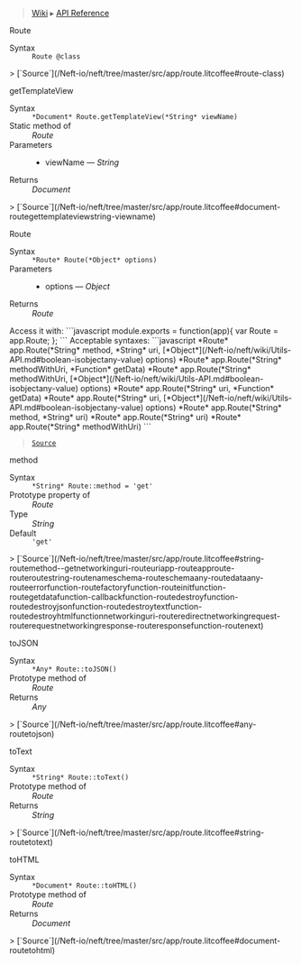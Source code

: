 > [Wiki](Home) ▸ [API Reference](API-Reference)

Route
<dl><dt>Syntax</dt><dd><code>Route @class</code></dd></dl>
> [`Source`](/Neft-io/neft/tree/master/src/app/route.litcoffee#route-class)

getTemplateView
<dl><dt>Syntax</dt><dd><code>&#x2A;Document&#x2A; Route.getTemplateView(&#x2A;String&#x2A; viewName)</code></dd><dt>Static method of</dt><dd><i>Route</i></dd><dt>Parameters</dt><dd><ul><li>viewName — <i>String</i></li></ul></dd><dt>Returns</dt><dd><i>Document</i></dd></dl>
> [`Source`](/Neft-io/neft/tree/master/src/app/route.litcoffee#document-routegettemplateviewstring-viewname)

Route
<dl><dt>Syntax</dt><dd><code>&#x2A;Route&#x2A; Route(&#x2A;Object&#x2A; options)</code></dd><dt>Parameters</dt><dd><ul><li>options — <i>Object</i></li></ul></dd><dt>Returns</dt><dd><i>Route</i></dd></dl>
Access it with:
```javascript
module.exports = function(app){
  var Route = app.Route;
};
```
Acceptable syntaxes:
```javascript
*Route* app.Route(*String* method, *String* uri, [*Object*](/Neft-io/neft/wiki/Utils-API.md#boolean-isobjectany-value) options)
*Route* app.Route(*String* methodWithUri, *Function* getData)
*Route* app.Route(*String* methodWithUri, [*Object*](/Neft-io/neft/wiki/Utils-API.md#boolean-isobjectany-value) options)
*Route* app.Route(*String* uri, *Function* getData)
*Route* app.Route(*String* uri, [*Object*](/Neft-io/neft/wiki/Utils-API.md#boolean-isobjectany-value) options)
*Route* app.Route(*String* method, *String* uri)
*Route* app.Route(*String* uri)
*Route* app.Route(*String* methodWithUri)
```

> [`Source`](/Neft-io/neft/tree/master/src/app/route.litcoffee#route-routeobject-options)

method
<dl><dt>Syntax</dt><dd><code>&#x2A;String&#x2A; Route::method = 'get'</code></dd><dt>Prototype property of</dt><dd><i>Route</i></dd><dt>Type</dt><dd><i>String</i></dd><dt>Default</dt><dd><code>'get'</code></dd></dl>
> [`Source`](/Neft-io/neft/tree/master/src/app/route.litcoffee#string-routemethod--getnetworkinguri-routeuriapp-routeapproute-routeroutestring-routenameschema-routeschemaany-routedataany-routeerrorfunction-routefactoryfunction-routeinitfunction-routegetdatafunction-callbackfunction-routedestroyfunction-routedestroyjsonfunction-routedestroytextfunction-routedestroyhtmlfunctionnetworkinguri-routeredirectnetworkingrequest-routerequestnetworkingresponse-routeresponsefunction-routenext)

toJSON
<dl><dt>Syntax</dt><dd><code>&#x2A;Any&#x2A; Route::toJSON()</code></dd><dt>Prototype method of</dt><dd><i>Route</i></dd><dt>Returns</dt><dd><i>Any</i></dd></dl>
> [`Source`](/Neft-io/neft/tree/master/src/app/route.litcoffee#any-routetojson)

toText
<dl><dt>Syntax</dt><dd><code>&#x2A;String&#x2A; Route::toText()</code></dd><dt>Prototype method of</dt><dd><i>Route</i></dd><dt>Returns</dt><dd><i>String</i></dd></dl>
> [`Source`](/Neft-io/neft/tree/master/src/app/route.litcoffee#string-routetotext)

toHTML
<dl><dt>Syntax</dt><dd><code>&#x2A;Document&#x2A; Route::toHTML()</code></dd><dt>Prototype method of</dt><dd><i>Route</i></dd><dt>Returns</dt><dd><i>Document</i></dd></dl>
> [`Source`](/Neft-io/neft/tree/master/src/app/route.litcoffee#document-routetohtml)

